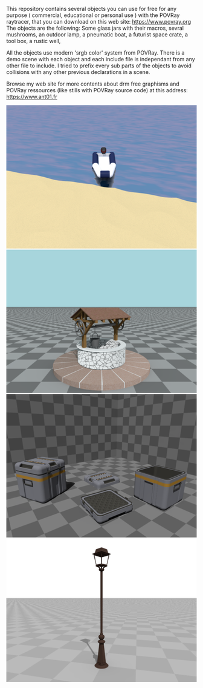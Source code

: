 This repository contains several objects you can use for free for any 
purpose ( commercial, educational or personal use ) with the POVRay
raytracer, that you can download on this web site: https://www.povray.org
The objects are the following:
	Some glass jars with their macros,
	sevral mushrooms,
	an outdoor lamp,
	a pneumatic boat,
	a futurist space crate,
	a tool box,
	a rustic well,
	
	
All the objects use modern 'srgb color' system from POVRay. There is a 
demo scene with each object and each include file is independant from 
any other file to include. I tried to prefix every sub parts of the
objects to avoid collisions with any other previous declarations in a 
scene.

Browse my web site for more contents about drm free graphisms and POVRay ressources (like stills with POVRay source code) at this address: https://www.ant01.fr

![The pneumatic boat in a demo scene](/includeFiles/pneumaticBoat/pneumaticBoatImage.png)
![The well object](/includeFiles/well/rusticWell.png)
![The crate object in a demo scene](/includeFiles/spaceCrate1/spaceCrate.png)
![The outdoor lamp in a demo scene](/includeFiles/outdoorsLamp/lampRender.png)
